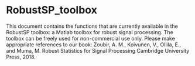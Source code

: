 # RobustSP_toolbox
This document contains the functions that are currently available in the RobustSP toolbox: a Matlab toolbox for robust signal processing. The toolbox can be freely used for non-commercial use only. Please make appropriate references to our book: Zoubir, A. M., Koivunen, V., Ollila, E., and Muma, M. Robust Statistics for Signal Processing Cambridge University Press, 2018.
